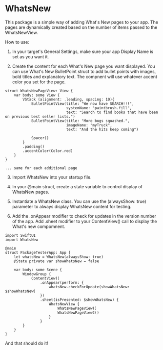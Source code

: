 # WhatsNew

This package is a simple way of adding What's New pages to your app. The pages
are dynamically created based on the number of items passed to the WhatsNewView.

How to use:

1) In your target's General Settings, make sure your app Display Name is set as you want it.

2) Create the content for each What's New page you want displayed. You can use What's New BulletPoint struct to add bullet points with images, bold titles and explanatory text. The compnent will use whatever accent color you set for the page.

```
struct WhatsNewPageView: View {
    var body: some View {
        VStack (alignment: .leading, spacing: 10){
            BulletPointView(title: "We now have SEARCH!!!",
                            systemName: "paintbrush.fill",
                            text: "Search to find books that have been on previous best seller lists.")
            BulletPointView(title: "More bugs squashed.",
                            imageName: "myTruck",
                            text: "And the hits keep coming")
                            
            Spacer()
        }
        .padding()
        .accentColor(Color.red)
    }
}

... same for each additional page

```

3) Import WhatsNew into your startup file.

4) In your @main struct, create a state variable to control display of WhatsNew pages.

5) Instantiate a WhatsNew class. You can use the (alwaysShow: true) parameter to always display WhatsNew content for testing.

6) Add the .onAppear modifier to check for updates in the version number of the app. Add .sheet modifier to your ContentView() call to display the What's new compomnent.

```
import SwiftUI
import WhatsNew

@main
struct PackageTesterApp: App {
    let whatsNew = WhatsNew(alwaysShow: true)
    @State private var showWhatsNew = false

    var body: some Scene {
        WindowGroup {
            ContentView()
                .onAppear(perform: {
                    whatsNew.checkForUpdate(showWhatsNew: $showWhatsNew)
                })
                .sheet(isPresented: $showWhatsNew) {
                    WhatsNewView {
                        WhatsNewPageView()
                        WhatsNewPageView2()
                    }
                }
        }
    }
}

```

And that should do it!
